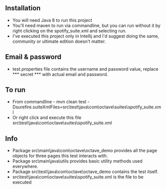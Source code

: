 ## Installation
- You will need Java 8 to run this project
- You'll need maven to run via commandline, but you can run without it by right clicking on the spotify_suite.xml and selecting run.
- I've executed this project only in Intellij and I'd suggest doing the same, community or ultimate edition doesn't matter.

## Email & password
- test.properties file contains the username and password value, replace *** secret *** with actual email and password. 

## To run
- From commandline - mvn clean test -Dsurefire.suiteXmlFiles=src\test\java\com\octave\suites\spotify_suite.xml
- Or right click and execute this file src\test\java\com\octave\suites\spotify_suite.xml

## Info
- Package src\main\java\com\octave\octave_demo provides all the page objects for three pages this test
interacts with.
- Package src\main\java\utils provides basic utility methods used everywhere.
- Package src\test\java\com\octave\octave_demo contains the test itself.
- src\test\java\com\octave\suites\spotify_suite.xml is the file to be executed
